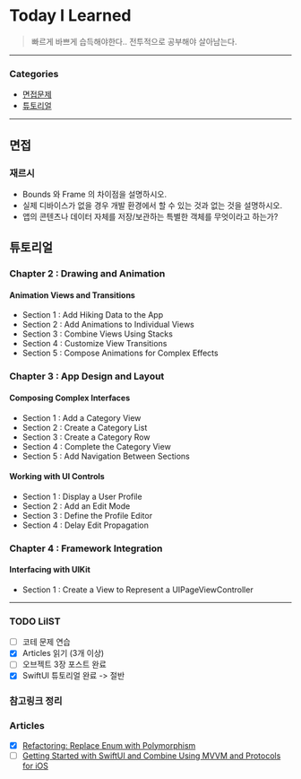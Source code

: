 # Today I Learned
> 빠르게 바쁘게 습득해야한다.. 전투적으로 공부해야 살아남는다.

---

### Categories
- [면접문제](#면접)
- [튜토리얼](#튜토리얼)

---

## 면접
### 재르시
* Bounds 와 Frame 의 차이점을 설명하시오.
* 실제 디바이스가 없을 경우 개발 환경에서 할 수 있는 것과 없는 것을 설명하시오.
* 앱의 콘텐츠나 데이터 자체를 저장/보관하는 특별한 객체를 무엇이라고 하는가?

## 튜토리얼
### Chapter 2 : Drawing and Animation
#### Animation Views and Transitions
* Section 1 : Add Hiking Data to the App 
* Section 2 : Add Animations to Individual Views
* Section 3 : Combine Views Using Stacks 
* Section 4 : Customize View Transitions 
* Section 5 : Compose Animations for Complex Effects 
### Chapter 3 : App Design and Layout
#### Composing Complex Interfaces
* Section 1 : Add a Category View 
* Section 2 : Create a Category List
* Section 3 : Create a Category Row
* Section 4 : Complete the Category View
* Section 5 : Add Navigation Between Sections
#### Working with UI Controls
* Section 1 : Display a User Profile
* Section 2 : Add an Edit Mode 
* Section 3 : Define the Profile Editor
* Section 4 : Delay Edit Propagation
### Chapter 4 : Framework Integration
#### Interfacing with UIKit
* Section 1 : Create a View to Represent a UIPageViewController

---

### TODO LiIST
- [ ] 코테 문제 연습
- [x] Articles 읽기 (3개 이상)
- [ ] 오브젝트 3장 포스트 완료
- [x] SwiftUI 튜토리얼 완료 -> 절반

### 참고링크 정리

### Articles
- [x] [Refactoring: Replace Enum with Polymorphism](https://medium.com/swift-fox/refactoring-replace-enum-with-polymorphism-c4803baeba07)
- [ ] [Getting Started with SwiftUI and Combine Using MVVM and Protocols for iOS
](https://medium.com/swlh/getting-started-with-swiftui-and-combine-using-mvvm-and-protocols-for-ios-d8c37731a1d9)
